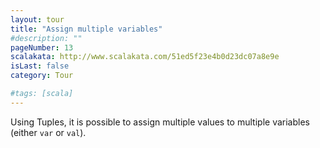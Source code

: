 ```yaml
---
layout: tour
title: "Assign multiple variables"
#description: ""
pageNumber: 13
scalakata: http://www.scalakata.com/51ed5f23e4b0d23dc07a8e9e
isLast: false
category: Tour

#tags: [scala]
---
```


Using Tuples, it is possible to assign multiple values to multiple variables (either `var` or `val`).